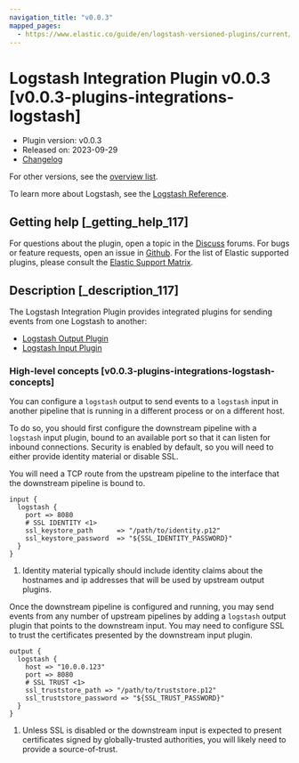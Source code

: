 ```yaml
---
navigation_title: "v0.0.3"
mapped_pages:
  - https://www.elastic.co/guide/en/logstash-versioned-plugins/current/v0.0.3-plugins-integrations-logstash.html
---
```


# Logstash Integration Plugin v0.0.3 [v0.0.3-plugins-integrations-logstash]

* Plugin version: v0.0.3
* Released on: 2023-09-29
* [Changelog](https://github.com/logstash-plugins/logstash-integration-logstash/blob/v0.0.3/CHANGELOG.md)

For other versions, see the [overview list](integration-logstash-index.md).

To learn more about Logstash, see the [Logstash Reference](https://www.elastic.co/guide/en/logstash/current/index.html).

## Getting help [_getting_help_117]

For questions about the plugin, open a topic in the [Discuss](http://discuss.elastic.co) forums. For bugs or feature requests, open an issue in [Github](https://github.com/logstash-plugins/logstash-integration-logstash). For the list of Elastic supported plugins, please consult the [Elastic Support Matrix](https://www.elastic.co/support/matrix#matrix_logstash_plugins).

## Description [_description_117]

The Logstash Integration Plugin provides integrated plugins for sending events from one Logstash to another:

* [Logstash Output Plugin](https://www.elastic.co/guide/en/logstash/current/plugins-outputs-logstash.html)
* [Logstash Input Plugin](https://www.elastic.co/guide/en/logstash/current/plugins-inputs-logstash.html)

### High-level concepts [v0.0.3-plugins-integrations-logstash-concepts]

You can configure a `logstash` output to send events to a `logstash` input in another pipeline that is running in a different process or on a different host.

To do so, you should first configure the downstream pipeline with a `logstash` input plugin, bound to an available port so that it can listen for inbound connections. Security is enabled by default, so you will need to either provide identity material or disable SSL.

You will need a TCP route from the upstream pipeline to the interface that the downstream pipeline is bound to.

```
input {
  logstash {
    port => 8080
    # SSL IDENTITY <1>
    ssl_keystore_path      => "/path/to/identity.p12"
    ssl_keystore_password  => "${SSL_IDENTITY_PASSWORD}"
  }
}
```

1. Identity material typically should include identity claims about the hostnames and ip addresses that will be used by upstream output plugins.

Once the downstream pipeline is configured and running, you may send events from any number of upstream pipelines by adding a `logstash` output plugin that points to the downstream input. You may need to configure SSL to trust the certificates presented by the downstream input plugin.

```
output {
  logstash {
    host => "10.0.0.123"
    port => 8080
    # SSL TRUST <1>
    ssl_truststore_path => "/path/to/truststore.p12"
    ssl_truststore_password => "${SSL_TRUST_PASSWORD}"
  }
}
```

1. Unless SSL is disabled or the downstream input is expected to present certificates signed by globally-trusted authorities, you will likely need to provide a source-of-trust.
